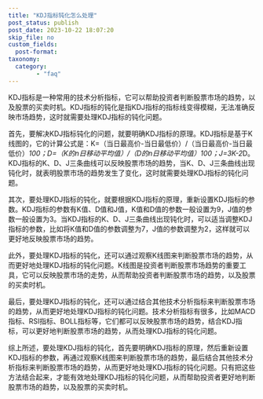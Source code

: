 ```yaml
---
title: "KDJ指标钝化怎么处理"
post_status: publish
post_date: 2023-10-22 18:07:20
skip_file: no
custom_fields: 
  post-format: 
taxonomy:
  category:
        - "faq"
---
```


KDJ指标是一种常用的技术分析指标，它可以帮助投资者判断股票市场的趋势，以及股票的买卖时机。KDJ指标的钝化是指KDJ指标的指标线变得模糊，无法准确反映市场趋势，这时就需要处理KDJ指标的钝化问题。

首先，要解决KDJ指标钝化的问题，就要明确KDJ指标的原理。KDJ指标是基于K线图的，它的计算公式是：K=（当日最高价-当日最低价）/（当日最高价-当日最低价）*100；D=（K的n日移动平均值）/（D的n日移动平均值）*100；J=3*K-2*D。KDJ指标的K、D、J三条曲线可以反映股票市场的趋势，当K、D、J三条曲线出现钝化时，就表明股票市场的趋势发生了变化，这时就需要处理KDJ指标的钝化问题。

其次，要处理KDJ指标的钝化，就要根据KDJ指标的原理，重新设置KDJ指标的参数。KDJ指标的参数有K值、D值和J值，K值和D值的参数一般设置为9，J值的参数一般设置为3。当KDJ指标的K、D、J三条曲线出现钝化时，可以适当调整KDJ指标的参数，比如将K值和D值的参数调整为7，J值的参数调整为2，这样就可以更好地反映股票市场的趋势。

此外，要处理KDJ指标的钝化，还可以通过观察K线图来判断股票市场的趋势，从而更好地处理KDJ指标的钝化问题。K线图是投资者判断股票市场趋势的重要工具，它可以反映股票市场的走势，从而帮助投资者判断股票市场的趋势，以及股票的买卖时机。

最后，要处理KDJ指标的钝化，还可以通过结合其他技术分析指标来判断股票市场的趋势，从而更好地处理KDJ指标的钝化问题。技术分析指标有很多，比如MACD指标、RSI指标、BOLL指标等，它们都可以反映股票市场的趋势，结合KDJ指标，可以更好地判断股票市场的趋势，从而处理KDJ指标的钝化问题。

综上所述，要处理KDJ指标的钝化，首先要明确KDJ指标的原理，然后重新设置KDJ指标的参数，再通过观察K线图来判断股票市场的趋势，最后结合其他技术分析指标来判断股票市场的趋势，从而更好地处理KDJ指标的钝化问题。只有把这些方法结合起来，才能有效地处理KDJ指标的钝化问题，从而帮助投资者更好地判断股票市场的趋势，以及股票的买卖时机。
